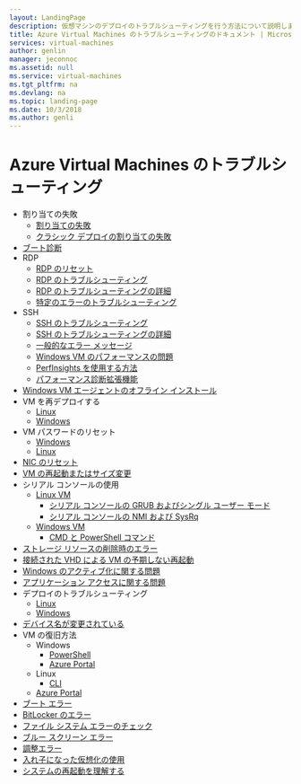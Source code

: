 ```yaml
---
layout: LandingPage
description: 仮想マシンのデプロイのトラブルシューティングを行う方法について説明します。
title: Azure Virtual Machines のトラブルシューティングのドキュメント | Microsoft Docs
services: virtual-machines
author: genlin
manager: jeconnoc
ms.assetid: null
ms.service: virtual-machines
ms.tgt_pltfrm: na
ms.devlang: na
ms.topic: landing-page
ms.date: 10/3/2018
ms.author: genli
---
```


# <a name="troubleshooting-azure-virtual-machines"></a>Azure Virtual Machines のトラブルシューティング

- 割り当ての失敗
    - [割り当ての失敗](allocation-failure.md)
    - [クラシック デプロイの割り当ての失敗](allocation-failure-classic.md)
- [ブート診断](boot-diagnostics.md)
- RDP
    - [RDP のリセット](reset-rdp.md)
    - [RDP のトラブルシューティング](troubleshoot-rdp-connection.md)
    - [RDP のトラブルシューティングの詳細](detailed-troubleshoot-rdp.md)
    - [特定のエラーのトラブルシューティング](troubleshoot-specific-rdp-errors.md)
- SSH 
    - [SSH のトラブルシューティング](troubleshoot-ssh-connection.md)
    - [SSH のトラブルシューティングの詳細](detailed-troubleshoot-ssh-connection.md)
    - [一般的なエラー メッセージ](error-messages.md)
    - [Windows VM のパフォーマンスの問題](performance-diagnostics.md  )
    - [PerfInsights を使用する方法](how-to-use-perfInsights.md)
    - [パフォーマンス診断拡張機能](performance-diagnostics-vm-extension.md)
- [Windows VM エージェントのオフライン インストール](install-vm-agent-offline.md)
- VM を再デプロイする
    - [Linux](redeploy-to-new-node-linux.md)
    - [Windows](redeploy-to-new-node-windows.md)
- VM パスワードのリセット
    - [Windows](reset-local-password-without-agent.md)
    - [Linux](reset-password.md)
- [NIC のリセット](reset-network-interface.md)
- [VM の再起動またはサイズ変更](restart-resize-error-troubleshooting.md)
- シリアル コンソールの使用
    - [Linux VM](serial-console-linux.md)
        - [シリアル コンソールの GRUB およびシングル ユーザー モード](serial-console-grub-single-user-mode.md)
        - [シリアル コンソールの NMI および SysRq](serial-console-nmi-sysrq.md)
    - [Windows VM](serial-console-windows.md)
        - [CMD と PowerShell コマンド](serial-console-cmd-ps-commands.md)
- [ストレージ リソースの削除時のエラー](storage-resource-deletion-errors.md      )
- [接続された VHD による VM の予期しない再起動](unexpected-reboots-attached-vhds.md)
- [Windows のアクティブ化に関する問題](troubleshoot-activation-problems.md)
- [アプリケーション アクセスに関する問題](troubleshoot-app-connection.md)
- デプロイのトラブルシューティング
    - [Linux](troubleshoot-deploy-vm-linux.md)
    - [Windows](troubleshoot-deploy-vm-windows.md)
- [デバイス名が変更されている](troubleshoot-device-names-problems.md)
- VM の復旧方法
    - Windows
        - [PowerShell](troubleshoot-recovery-disks-windows.md)
        - [Azure Portal](troubleshoot-recovery-disks-portal-windows.md)
    - Linux
        - [CLI](troubleshoot-recovery-disks-linux.md)
    - [Azure Portal](troubleshoot-recovery-disks-portal-linux.md)
- [ブート エラー](boot-error-troubleshoot.md)
- [BitLocker のエラー](troubleshoot-bitlocker-boot-error.md)
- [ファイル システム エラーのチェック](troubleshoot-check-disk-boot-error.md)
- [ブルー スクリーン エラー](troubleshoot-common-blue-screen-error.md)
- [調整エラー](troubleshooting-throttling-errors.md)
- [入れ子になった仮想化の使用](troubleshoot-vm-by-use-nested-virtualization.md)
- [システムの再起動を理解する](understand-vm-reboot.md)

